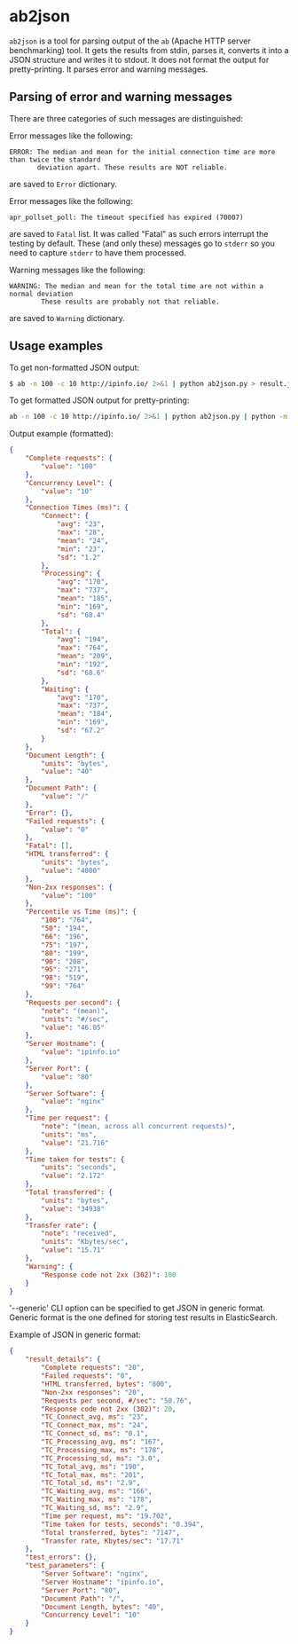 # ab2json

`ab2json` is a tool for parsing output of the `ab` (Apache HTTP server
benchmarking) tool. It gets the results from stdin, parses it, converts it
into a JSON structure and writes it to stdout. It does not format the output
for pretty-printing. It parses error and warning messages.

## Parsing of error and warning messages

There are three categories of such messages are distinguished:

Error messages like the following:
```
ERROR: The median and mean for the initial connection time are more than twice the standard
       deviation apart. These results are NOT reliable.
```
are saved to `Error` dictionary.

Error messages like the following:
```
apr_pollset_poll: The timeout specified has expired (70007)
```
are saved to `Fatal` list. It was called "Fatal" as such errors interrupt the
testing by default. These (and only these) messages go to `stderr` so you need
to capture `stderr` to have them processed.

Warning messages like the following:
```
WARNING: The median and mean for the total time are not within a normal deviation
        These results are probably not that reliable.
```
are saved to `Warning` dictionary.

## Usage examples

To get non-formatted JSON output:

```bash
$ ab -n 100 -c 10 http://ipinfo.io/ 2>&1 | python ab2json.py > result.json
```

To get formatted JSON output for pretty-printing:

```bash
ab -n 100 -c 10 http://ipinfo.io/ 2>&1 | python ab2json.py | python -m json.tool > result.json
```

Output example (formatted):

```json
{
    "Complete requests": {
        "value": "100"
    },
    "Concurrency Level": {
        "value": "10"
    },
    "Connection Times (ms)": {
        "Connect": {
            "avg": "23",
            "max": "28",
            "mean": "24",
            "min": "23",
            "sd": "1.2"
        },
        "Processing": {
            "avg": "170",
            "max": "737",
            "mean": "185",
            "min": "169",
            "sd": "68.4"
        },
        "Total": {
            "avg": "194",
            "max": "764",
            "mean": "209",
            "min": "192",
            "sd": "68.6"
        },
        "Waiting": {
            "avg": "170",
            "max": "737",
            "mean": "184",
            "min": "169",
            "sd": "67.2"
        }
    },
    "Document Length": {
        "units": "bytes",
        "value": "40"
    },
    "Document Path": {
        "value": "/"
    },
    "Error": {},
    "Failed requests": {
        "value": "0"
    },
    "Fatal": [],
    "HTML transferred": {
        "units": "bytes",
        "value": "4000"
    },
    "Non-2xx responses": {
        "value": "100"
    },
    "Percentile vs Time (ms)": {
        "100": "764",
        "50": "194",
        "66": "196",
        "75": "197",
        "80": "199",
        "90": "208",
        "95": "271",
        "98": "519",
        "99": "764"
    },
    "Requests per second": {
        "note": "(mean)",
        "units": "#/sec",
        "value": "46.05"
    },
    "Server Hostname": {
        "value": "ipinfo.io"
    },
    "Server Port": {
        "value": "80"
    },
    "Server Software": {
        "value": "nginx"
    },
    "Time per request": {
        "note": "(mean, across all concurrent requests)",
        "units": "ms",
        "value": "21.716"
    },
    "Time taken for tests": {
        "units": "seconds",
        "value": "2.172"
    },
    "Total transferred": {
        "units": "bytes",
        "value": "34938"
    },
    "Transfer rate": {
        "note": "received",
        "units": "Kbytes/sec",
        "value": "15.71"
    },
    "Warning": {
        "Response code not 2xx (302)": 100
    }
}
```

'--generic' CLI option can be specified to get JSON in generic format.
Generic format is the one defined for storing test results in ElasticSearch.

Example of JSON in generic format:

```json
{
    "result_details": {
        "Complete requests": "20",
        "Failed requests": "0",
        "HTML transferred, bytes": "800",
        "Non-2xx responses": "20",
        "Requests per second, #/sec": "50.76",
        "Response code not 2xx (302)": 20,
        "TC_Connect_avg, ms": "23",
        "TC_Connect_max, ms": "24",
        "TC_Connect_sd, ms": "0.1",
        "TC_Processing_avg, ms": "167",
        "TC_Processing_max, ms": "178",
        "TC_Processing_sd, ms": "3.0",
        "TC_Total_avg, ms": "190",
        "TC_Total_max, ms": "201",
        "TC_Total_sd, ms": "2.9",
        "TC_Waiting_avg, ms": "166",
        "TC_Waiting_max, ms": "178",
        "TC_Waiting_sd, ms": "2.9",
        "Time per request, ms": "19.702",
        "Time taken for tests, seconds": "0.394",
        "Total transferred, bytes": "7147",
        "Transfer rate, Kbytes/sec": "17.71"
    },
    "test_errors": {},
    "test_parameters": {
        "Server Software": "nginx",
        "Server Hostname": "ipinfo.io",
        "Server Port": "80",
        "Document Path": "/",
        "Document Length, bytes": "40",
        "Concurrency Level": "10"
    }
}
```

